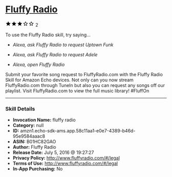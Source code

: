 # [Fluffy Radio](http://alexa.amazon.com/#skills/amzn1.echo-sdk-ams.app.58c11aa1-e0e7-4389-b46d-95e9584aaac8)
![3 stars](../../images/ic_star_black_18dp_1x.png)![3 stars](../../images/ic_star_black_18dp_1x.png)![3 stars](../../images/ic_star_black_18dp_1x.png)![3 stars](../../images/ic_star_border_black_18dp_1x.png)![3 stars](../../images/ic_star_border_black_18dp_1x.png) 2

To use the Fluffy Radio skill, try saying...

* *Alexa, ask Fluffy Radio to request Uptown Funk*

* *Alexa, ask Fluffy Radio to request Adele*

* *Alexa, open Fluffy Radio*

Submit your favorite song request to FluffyRadio.com with the Fluffy Radio Skill for Amazon Echo devices.  Not only can you now stream FluffyRadio.com through TuneIn but also you can request any songs off our playlist.  Visit FluffyRadio.com to view the full music library!  #FluffOn

***

### Skill Details

* **Invocation Name:** fluffy radio
* **Category:** null
* **ID:** amzn1.echo-sdk-ams.app.58c11aa1-e0e7-4389-b46d-95e9584aaac8
* **ASIN:** B01HC82GAO
* **Author:** Fluffy Radio
* **Release Date:** July 5, 2016 @ 19:27:27
* **Privacy Policy:** http://www.fluffyradio.com/#/legal
* **Terms of Use:** http://www.fluffyradio.com/#/legal
* **In-App Purchasing:** No

